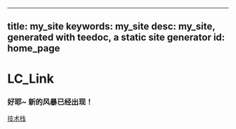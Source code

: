 
---
title: my_site
keywords: my_site
desc: my_site, generated with teedoc, a static site generator
id: home_page
---




<div>
    <h1><span>LC_Link</span></h1>
    <h3>好耶~ 新的风暴已经出现！</h3>
</div>
<div id="big_btn_wrapper">
    <a class="btn" href="/doc1/">技术栈</a>
</div>

